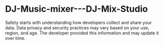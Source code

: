 # DJ-Music-mixer---DJ-Mix-Studio
Safety starts with understanding how developers collect and share your data. Data privacy and security practices may vary based on your use, region, and age. The developer provided this information and may update it over time.
